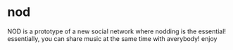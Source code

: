 # nod
NOD is a prototype of a new social network where nodding is the essential!
essentially, you can share music at the same time with averybody!
enjoy
